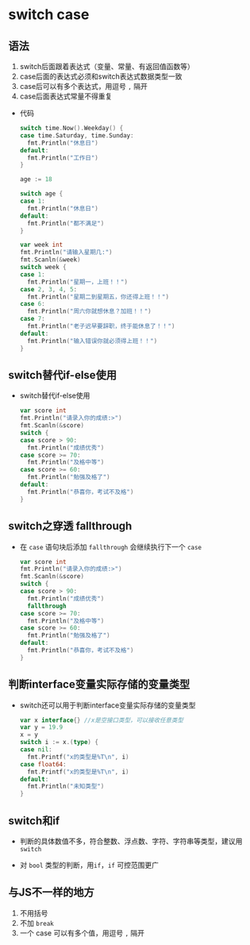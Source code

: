 # switch case

## 语法

1. switch后面跟着表达式（变量、常量、有返回值函数等）
2. case后面的表达式必须和switch表达式数据类型一致
3. case后可以有多个表达式，用逗号 `,` 隔开
4. case后面表达式常量不得重复

+ 代码

  ```go
  switch time.Now().Weekday() {
  case time.Saturday, time.Sunday:
    fmt.Println("休息日")
  default:
    fmt.Println("工作日")
  }
  ```

  ```go
  age := 18

  switch age {
  case 1:
    fmt.Println("休息日")
  default:
    fmt.Println("都不满足")
  }
  ```

  ```go
  var week int
  fmt.Println("请输入星期几:")
  fmt.Scanln(&week)
  switch week {
  case 1:
    fmt.Println("星期一，上班！！")
  case 2, 3, 4, 5:
    fmt.Println("星期二到星期五，你还得上班！！")
  case 6:
    fmt.Println("周六你就想休息？加班！！")
  case 7:
    fmt.Println("老子迟早要辞职，终于能休息了！！")
  default:
    fmt.Println("输入错误你就必须得上班！！")
  }
  ```

## switch替代if-else使用

+ switch替代if-else使用

  ```go
  var score int
  fmt.Println("请录入你的成绩:>")
  fmt.Scanln(&score)
  switch {
  case score > 90:
    fmt.Println("成绩优秀")
  case score >= 70:
    fmt.Println("及格中等")
  case score >= 60:
    fmt.Println("勉强及格了")
  default:
    fmt.Println("恭喜你，考试不及格")
  }
  ```

## switch之穿透 fallthrough

+ 在 `case` 语句块后添加 `fallthrough` 会继续执行下一个 `case`

  ```go
  var score int
  fmt.Println("请录入你的成绩:>")
  fmt.Scanln(&score)
  switch {
  case score > 90:
    fmt.Println("成绩优秀")
    fallthrough
  case score >= 70:
    fmt.Println("及格中等")
  case score >= 60:
    fmt.Println("勉强及格了")
  default:
    fmt.Println("恭喜你，考试不及格")
  }
  ```

## 判断interface变量实际存储的变量类型

+ switch还可以用于判断interface变量实际存储的变量类型

  ```go
  var x interface{} //x是空接口类型，可以接收任意类型
  var y = 19.9
  x = y
  switch i := x.(type) {
  case nil:
    fmt.Printf("x的类型是%T\n", i)
  case float64:
    fmt.Printf("x的类型是%T\n", i)
  default:
    fmt.Println("未知类型")
  }
  ```

## switch和if

+ 判断的具体数值不多，符合整数、浮点数、字符、字符串等类型，建议用 `switch`

+ 对 `bool` 类型的判断，用`if`，`if` 可控范围更广

## 与JS不一样的地方

1. 不用括号
2. 不加 `break`
3. 一个 case 可以有多个值，用逗号 `,` 隔开
